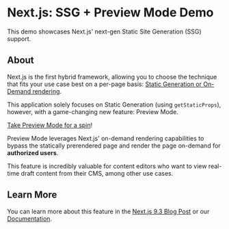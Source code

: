 # Next.js: SSG + Preview Mode Demo

This demo showcases Next.js' next-gen Static Site Generation (SSG) support.

## About

Next.js is the first hybrid framework, allowing you to choose the technique
that fits your use case best on a per-page basis:
[Static Generation or On-Demand rendering](https://nextjs.org/docs/basic-features/data-fetching).

This application solely focuses on Static Generation (using `getStaticProps`),
however, with a game-changing new feature: Preview Mode.

[Take Preview Mode for a spin](https://next-preview.vercel.app/)!

Preview Mode leverages Next.js' on-demand rendering capabilities to bypass the
statically prerendered page and render the page on-demand for
**authorized users**.

This feature is incredibly valuable for content editors who want to view
real-time draft content from their CMS, among other use cases.

## Learn More

You can learn more about this feature in the
[Next.js 9.3 Blog Post](https://nextjs.org/blog/next-9-3) or our
[Documentation](https://nextjs.org/docs/advanced-features/preview-mode).
